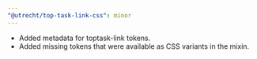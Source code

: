```yaml
---
"@utrecht/top-task-link-css": minor
---
```


- Added metadata for toptask-link tokens.
- Added missing tokens that were available as CSS variants in the mixin.
